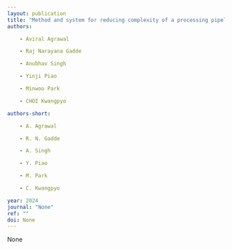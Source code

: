 ```yaml
---
layout: publication
title: "Method and system for reducing complexity of a processing pipeline using feature-augmented training"
authors:

    - Aviral Agrawal

    - Raj Narayana Gadde

    - Anubhav Singh

    - Yinji Piao

    - Minwoo Park

    - CHOI Kwangpyo

authors-short:

    - A. Agrawal

    - R. N. Gadde

    - A. Singh

    - Y. Piao

    - M. Park

    - C. Kwangpyo

year: 2024
journal: "None"
ref: ""
doi: None
---
```


None
    